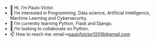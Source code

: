 - 👋 Hi, I’m Paulo Victor.
- 👀 I’m interested in Programming, Data science, Artificial Intelligence, Machine Learning and Cybersecurity.
- 🌱 I’m currently learning Python, Flask and Django.
- 💞️ I’m looking to collaborate on Python.
- 📫 How to reach me: email->paulo1victor12016@gmail.com

<!---
paulo1victor12016/paulo1victor12016 is a ✨ special ✨ repository because its `README.md` (this file) appears on your GitHub profile.
You can click the Preview link to take a look at your changes.
--->
